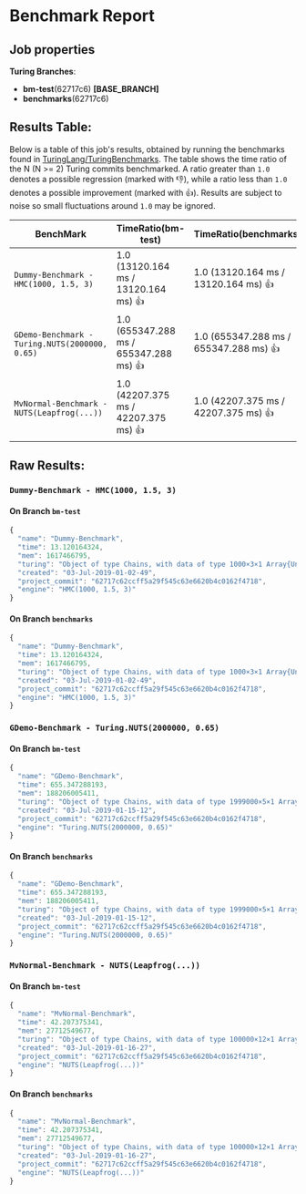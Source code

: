 # Benchmark Report

## Job properties

**Turing Branches**:
- **bm-test**(62717c6) **[BASE_BRANCH]**
- **benchmarks**(62717c6) 

## Results Table:

Below is a table of this job's results, obtained by running the
benchmarks found in
[TuringLang/TuringBenchmarks](https://github.com/TuringLang/TuringBenchmarks). The
table shows the time ratio of the N (N >= 2) Turing commits
benchmarked. A ratio greater than `1.0` denotes a possible regression
(marked with :-1:), while a ratio less than `1.0` denotes a possible
improvement (marked with :+1:). Results are subject to
noise so small fluctuations around `1.0` may be ignored.

| BenchMark    |  TimeRatio(bm-test) |  TimeRatio(benchmarks) | 
| -----------  |  ----------------------- |  ----------------------- | 
| `Dummy-Benchmark - HMC(1000, 1.5, 3)` |  1.0 (13120.164 ms / 13120.164 ms) :+1: |  1.0 (13120.164 ms / 13120.164 ms) :+1: | 
| `GDemo-Benchmark - Turing.NUTS(2000000, 0.65)` |  1.0 (655347.288 ms / 655347.288 ms) :+1: |  1.0 (655347.288 ms / 655347.288 ms) :+1: | 
| `MvNormal-Benchmark - NUTS(Leapfrog(...))` |  1.0 (42207.375 ms / 42207.375 ms) :+1: |  1.0 (42207.375 ms / 42207.375 ms) :+1: | 

## Raw Results:

### `Dummy-Benchmark - HMC(1000, 1.5, 3)`
#### On Branch `bm-test`
```javascript
{
  "name": "Dummy-Benchmark",
  "time": 13.120164324,
  "mem": 1617466795,
  "turing": "Object of type Chains, with data of type 1000×3×1 Array{Union{Missing, Float64},3}\n\nLog evidence      = 0.0\nIterations        = 1:1000\nThinning interval = 1\nChains            = 1\nSamples per chain = 1000\ninternals         = eval_num, lp\nparameters        = p\n\nparameters\n   Mean   SD   Naive SE  MCSE    ESS  \np 0.708 0.1145   0.0036 0.0222 26.6784\n\n",
  "created": "03-Jul-2019-01-02-49",
  "project_commit": "62717c62ccff5a29f545c63e6620b4c0162f4718",
  "engine": "HMC(1000, 1.5, 3)"
}

```

#### On Branch `benchmarks`
```javascript
{
  "name": "Dummy-Benchmark",
  "time": 13.120164324,
  "mem": 1617466795,
  "turing": "Object of type Chains, with data of type 1000×3×1 Array{Union{Missing, Float64},3}\n\nLog evidence      = 0.0\nIterations        = 1:1000\nThinning interval = 1\nChains            = 1\nSamples per chain = 1000\ninternals         = eval_num, lp\nparameters        = p\n\nparameters\n   Mean   SD   Naive SE  MCSE    ESS  \np 0.708 0.1145   0.0036 0.0222 26.6784\n\n",
  "created": "03-Jul-2019-01-02-49",
  "project_commit": "62717c62ccff5a29f545c63e6620b4c0162f4718",
  "engine": "HMC(1000, 1.5, 3)"
}

```

### `GDemo-Benchmark - Turing.NUTS(2000000, 0.65)`
#### On Branch `bm-test`
```javascript
{
  "name": "GDemo-Benchmark",
  "time": 655.347288193,
  "mem": 188206005411,
  "turing": "Object of type Chains, with data of type 1999000×5×1 Array{Union{Missing, Float64},3}\n\nLog evidence      = 0.0\nIterations        = 1:1999000\nThinning interval = 1\nChains            = 1\nSamples per chain = 1999000\ninternals         = eval_num, lf_eps, lp\nparameters        = m, s\n\nparameters\n   Mean    SD   Naive SE  MCSE        ESS     \nm 1.1662 0.7913   0.0006 0.0013 3.91072383×10⁵\ns 1.9968 1.8692   0.0013 0.0029 4.29823423×10⁵\n\n",
  "created": "03-Jul-2019-01-15-12",
  "project_commit": "62717c62ccff5a29f545c63e6620b4c0162f4718",
  "engine": "Turing.NUTS(2000000, 0.65)"
}

```

#### On Branch `benchmarks`
```javascript
{
  "name": "GDemo-Benchmark",
  "time": 655.347288193,
  "mem": 188206005411,
  "turing": "Object of type Chains, with data of type 1999000×5×1 Array{Union{Missing, Float64},3}\n\nLog evidence      = 0.0\nIterations        = 1:1999000\nThinning interval = 1\nChains            = 1\nSamples per chain = 1999000\ninternals         = eval_num, lf_eps, lp\nparameters        = m, s\n\nparameters\n   Mean    SD   Naive SE  MCSE        ESS     \nm 1.1662 0.7913   0.0006 0.0013 3.91072383×10⁵\ns 1.9968 1.8692   0.0013 0.0029 4.29823423×10⁵\n\n",
  "created": "03-Jul-2019-01-15-12",
  "project_commit": "62717c62ccff5a29f545c63e6620b4c0162f4718",
  "engine": "Turing.NUTS(2000000, 0.65)"
}

```

### `MvNormal-Benchmark - NUTS(Leapfrog(...))`
#### On Branch `bm-test`
```javascript
{
  "name": "MvNormal-Benchmark",
  "time": 42.207375341,
  "mem": 27712549677,
  "turing": "Object of type Chains, with data of type 100000×12×1 Array{Union{Missing, Float64},3}\n\nLog evidence      = 0.0\nIterations        = 1:100000\nThinning interval = 1\nChains            = 1\nSamples per chain = 100000\ninternals         = eval_num, lp\nparameters        = θ[8], θ[9], θ[1], θ[3], θ[5], θ[2], θ[7], θ[10], θ[4], θ[6]\n\nparameters\n        Mean    SD   Naive SE  MCSE     ESS   \n θ[1] -0.0100 1.0106   0.0032 0.0122 6886.0452\n θ[2]  0.0254 0.9832   0.0031 0.0112 7660.3818\n θ[3]  0.0241 0.9941   0.0031 0.0119 6998.8673\n θ[4] -0.0091 0.9969   0.0032 0.0118 7101.9587\n θ[5]  0.0059 0.9921   0.0031 0.0116 7372.4745\n θ[6] -0.0074 0.9947   0.0031 0.0120 6856.0533\n θ[7]  0.0077 0.",
  "created": "03-Jul-2019-01-16-27",
  "project_commit": "62717c62ccff5a29f545c63e6620b4c0162f4718",
  "engine": "NUTS(Leapfrog(...))"
}

```

#### On Branch `benchmarks`
```javascript
{
  "name": "MvNormal-Benchmark",
  "time": 42.207375341,
  "mem": 27712549677,
  "turing": "Object of type Chains, with data of type 100000×12×1 Array{Union{Missing, Float64},3}\n\nLog evidence      = 0.0\nIterations        = 1:100000\nThinning interval = 1\nChains            = 1\nSamples per chain = 100000\ninternals         = eval_num, lp\nparameters        = θ[8], θ[9], θ[1], θ[3], θ[5], θ[2], θ[7], θ[10], θ[4], θ[6]\n\nparameters\n        Mean    SD   Naive SE  MCSE     ESS   \n θ[1] -0.0100 1.0106   0.0032 0.0122 6886.0452\n θ[2]  0.0254 0.9832   0.0031 0.0112 7660.3818\n θ[3]  0.0241 0.9941   0.0031 0.0119 6998.8673\n θ[4] -0.0091 0.9969   0.0032 0.0118 7101.9587\n θ[5]  0.0059 0.9921   0.0031 0.0116 7372.4745\n θ[6] -0.0074 0.9947   0.0031 0.0120 6856.0533\n θ[7]  0.0077 0.",
  "created": "03-Jul-2019-01-16-27",
  "project_commit": "62717c62ccff5a29f545c63e6620b4c0162f4718",
  "engine": "NUTS(Leapfrog(...))"
}

```


